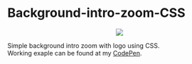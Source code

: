 # Background-intro-zoom-CSS

<p align="center"><img src="https://i.giphy.com/media/j57LOJQk6EqBLoCDCf/source.gif"></p>
Simple background intro zoom with logo using CSS.<br>
Working exaple can be found at my <a href="https://codepen.io/keptup/pen/LoxKpm" alt="Background zoom GIF">CodePen</a>.
